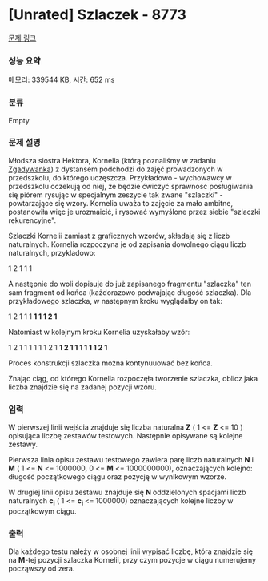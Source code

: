 # [Unrated] Szlaczek - 8773 

[문제 링크](https://www.acmicpc.net/problem/8773) 

### 성능 요약

메모리: 339544 KB, 시간: 652 ms

### 분류

Empty

### 문제 설명

<p>Młodsza siostra Hektora, Kornelia (którą poznaliśmy w zadaniu <a href="/problem/8841">Zgadywanka</a>) z dystansem podchodzi do zajęć prowadzonych w przedszkolu, do którego uczęszcza. Przykładowo - wychowawcy w przedszkolu oczekują od niej, że będzie ćwiczyć sprawność posługiwania się piórem rysując w specjalnym zeszycie tak zwane "szlaczki" - powtarzające się wzory. Kornelia uważa to zajęcie za mało ambitne, postanowiła więc je urozmaicić, i rysować wymyślone przez siebie "szlaczki rekurencyjne".</p>

<p>Szlaczki Kornelii zamiast z graficznych wzorów, składają się z liczb naturalnych. Kornelia rozpoczyna je od zapisania dowolnego ciągu liczb naturalnych, przykładowo:</p>

<p>1 2 1 1 1</p>

<p>A następnie do woli dopisuje do już zapisanego fragmentu "szlaczka" ten sam fragment od końca (każdorazowo podwajając długość szlaczka). Dla przykładowego szlaczka, w następnym kroku wyglądałby on tak:</p>

<p>1 2 1 1 1 <strong>1 1 1 2 1</strong></p>

<p>Natomiast w kolejnym kroku Kornelia uzyskałaby wzór:</p>

<p>1 2 1 1 1 1 1 1 2 1 <strong>1 2 1 1 1 1 1 1 2 1</strong></p>

<p>Proces konstrukcji szlaczka można kontynuuować bez końca.</p>

<p>Znając ciąg, od którego Kornelia rozpoczęła tworzenie szlaczka, oblicz jaka liczba znajdzie się na zadanej pozycji wzoru.</p>

### 입력 

 <p>W pierwszej linii wejścia znajduje się liczba naturalna <strong>Z</strong> ( 1 <= <strong>Z</strong> <= 10 ) opisująca liczbę zestawów testowych. Następnie opisywane są kolejne zestawy.</p>

<p>Pierwsza linia opisu zestawu testowego zawiera parę liczb naturalnych <strong>N</strong> i <strong>M</strong> ( 1 <= <strong>N</strong> <= 1000000, 0 <= <strong>M</strong> <= 1000000000), oznaczających kolejno: długość początkowego ciągu oraz pozycję w wynikowym wzorze.</p>

<p>W drugiej linii opisu zestawu znajduje się <strong>N </strong>oddzielonych spacjami liczb naturalnych <strong>c</strong><strong><sub>i</sub></strong> ( 1 <= <strong>c</strong><strong><sub>i</sub> </strong><=<strong> </strong>1000000) oznaczających kolejne liczby w początkowym ciągu.</p>

### 출력 

 <p>Dla każdego testu należy w osobnej linii wypisać liczbę, która znajdzie się na <strong>M</strong>-tej pozycji szlaczka Kornelii, przy czym pozycje w ciągu numerujemy począwszy od zera.</p>

